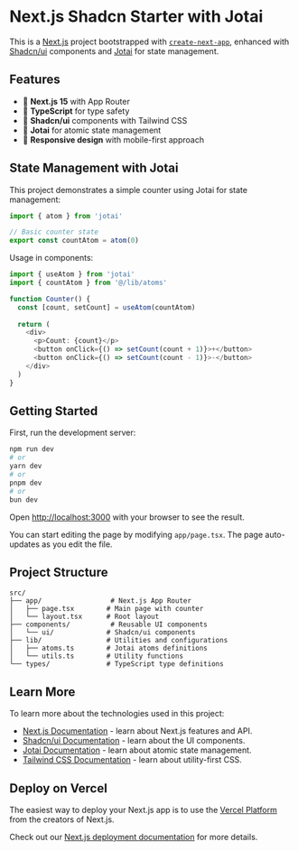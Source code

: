 # Next.js Shadcn Starter with Jotai

This is a [Next.js](https://nextjs.org) project bootstrapped with [`create-next-app`](https://nextjs.org/docs/app/api-reference/cli/create-next-app), enhanced with [Shadcn/ui](https://ui.shadcn.com/) components and [Jotai](https://jotai.org/) for state management.

## Features

- 🚀 **Next.js 15** with App Router
- 💎 **TypeScript** for type safety
- 🎨 **Shadcn/ui** components with Tailwind CSS
- 🔄 **Jotai** for atomic state management
- 📱 **Responsive design** with mobile-first approach

## State Management with Jotai

This project demonstrates a simple counter using Jotai for state management:

```typescript
import { atom } from 'jotai'

// Basic counter state
export const countAtom = atom(0)
```

Usage in components:
```typescript
import { useAtom } from 'jotai'
import { countAtom } from '@/lib/atoms'

function Counter() {
  const [count, setCount] = useAtom(countAtom)
  
  return (
    <div>
      <p>Count: {count}</p>
      <button onClick={() => setCount(count + 1)}>+</button>
      <button onClick={() => setCount(count - 1)}>-</button>
    </div>
  )
}
```

## Getting Started

First, run the development server:

```bash
npm run dev
# or
yarn dev
# or
pnpm dev
# or
bun dev
```

Open [http://localhost:3000](http://localhost:3000) with your browser to see the result.

You can start editing the page by modifying `app/page.tsx`. The page auto-updates as you edit the file.

## Project Structure

```
src/
├── app/                 # Next.js App Router
│   ├── page.tsx        # Main page with counter
│   └── layout.tsx      # Root layout
├── components/          # Reusable UI components
│   └── ui/             # Shadcn/ui components
├── lib/                # Utilities and configurations
│   ├── atoms.ts        # Jotai atoms definitions
│   └── utils.ts        # Utility functions
└── types/              # TypeScript type definitions
```

## Learn More

To learn more about the technologies used in this project:

- [Next.js Documentation](https://nextjs.org/docs) - learn about Next.js features and API.
- [Shadcn/ui Documentation](https://ui.shadcn.com/) - learn about the UI components.
- [Jotai Documentation](https://jotai.org/) - learn about atomic state management.
- [Tailwind CSS Documentation](https://tailwindcss.com/docs) - learn about utility-first CSS.

## Deploy on Vercel

The easiest way to deploy your Next.js app is to use the [Vercel Platform](https://vercel.com/new?utm_medium=default-template&filter=next.js&utm_source=create-next-app&utm_campaign=create-next-app-readme) from the creators of Next.js.

Check out our [Next.js deployment documentation](https://nextjs.org/docs/app/building-your-application/deploying) for more details.
